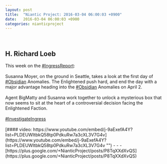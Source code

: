 ```yaml
---
layout: post
title:  "Niantic Project: 2016-03-04 06:00:03 +0900"
date:   2016-03-04 06:00:03 +0900
categories: nianticproject
---
```

<div class="shared"><br /><h2>H. Richard Loeb</h2>This week on the <a rel="nofollow" class="ot-hashtag" href="https://plus.google.com/s/%23IngressReport">#IngressReport</a>:<br /><br />Susanna Moyer, on the ground in Seattle, takes a look at the first day of <a rel="nofollow" class="ot-hashtag" href="https://plus.google.com/s/%23Obsidian">#Obsidian</a> Anomalies. The Enlightened push hard, and end the day with a major advantage heading into the <a rel="nofollow" class="ot-hashtag" href="https://plus.google.com/s/%23Obsidian">#Obsidian</a> Anomalies on April 2.<br /><br />Agent BigMatty and Susanna work together to unlock a mysterious box that now seems to sit at the heart of a controversial decision facing the Enlightened Faction. <br /><br /> <a rel="nofollow" class="ot-hashtag" href="https://plus.google.com/s/%23InvestigateIngress">#InvestigateIngress</a>  <br /><br /></div>
[#### video: https://www.youtube.com/embed/j-9aExefA4Y?list=PLDEUWItbkQ58tp0PdkuRw7a3cXL3V7G4v](https://www.youtube.com/embed/j-9aExefA4Y?list=PLDEUWItbkQ58tp0PdkuRw7a3cXL3V7G4v "")
- - -
[https://plus.google.com/+NianticProject/posts/P8TqXXdXvQS](https://plus.google.com/+NianticProject/posts/P8TqXXdXvQS)
